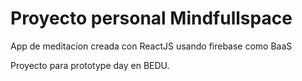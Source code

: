 # Proyecto personal Mindfullspace
App de meditacion creada con ReactJS usando firebase como BaaS

Proyecto para prototype day en BEDU.
